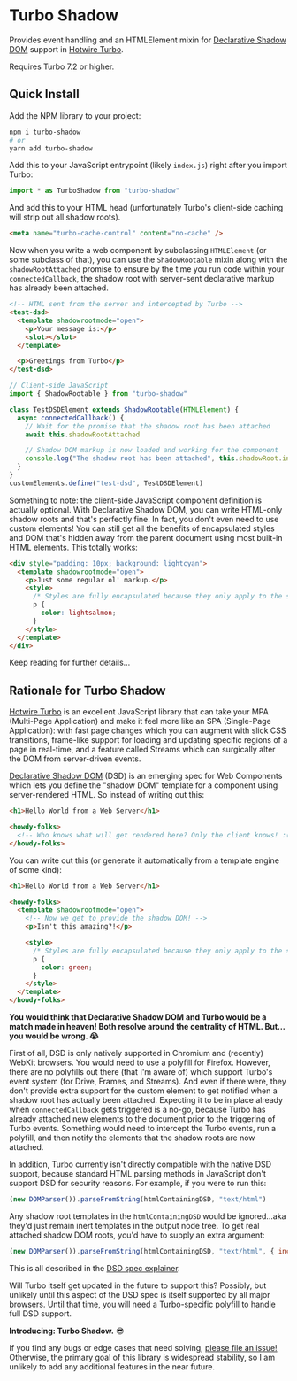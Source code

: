 # Turbo Shadow

Provides event handling and an HTMLElement mixin for [Declarative Shadow DOM](https://web.dev/declarative-shadow-dom) support in [Hotwire Turbo](https://turbo.hotwired.dev).

Requires Turbo 7.2 or higher.

## Quick Install

Add the NPM library to your project:

```sh
npm i turbo-shadow
# or
yarn add turbo-shadow
```

Add this to your JavaScript entrypoint (likely `index.js`) right after you import Turbo:

```js
import * as TurboShadow from "turbo-shadow"
```

And add this to your HTML head (unfortunately Turbo's client-side caching will strip out all shadow roots).

```html
<meta name="turbo-cache-control" content="no-cache" />
```

Now when you write a web component by subclassing `HTMLElement` (or some subclass of that), you can use the `ShadowRootable` mixin along with the `shadowRootAttached` promise to ensure by the time you run code within your `connectedCallback`, the shadow root with server-sent declarative markup has already been attached.

```html
<!-- HTML sent from the server and intercepted by Turbo -->
<test-dsd>
  <template shadowrootmode="open">
    <p>Your message is:</p>
    <slot></slot>
  </template>

  <p>Greetings from Turbo</p>
</test-dsd>
```

```js
// Client-side JavaScript
import { ShadowRootable } from "turbo-shadow"

class TestDSDElement extends ShadowRootable(HTMLElement) {
  async connectedCallback() {
    // Wait for the promise that the shadow root has been attached
    await this.shadowRootAttached

    // Shadow DOM markup is now loaded and working for the component
    console.log("The shadow root has been attached", this.shadowRoot.innerHTML)
  }
}
customElements.define("test-dsd", TestDSDElement)
```

Something to note: the client-side JavaScript component definition is actually optional. With Declarative Shadow DOM, you can write HTML-only shadow roots and that's perfectly fine. In fact, you don't even need to use custom elements! You can still get all the benefits of encapsulated styles and DOM that's hidden away from the parent document using most built-in HTML elements. This totally works:

```html
<div style="padding: 10px; background: lightcyan">
  <template shadowrootmode="open">
    <p>Just some regular ol' markup.</p>
    <style>
      /* Styles are fully encapsulated because they only apply to the shadow root! */
      p {
        color: lightsalmon;
      }
    </style>
  </template>
</div>
```

Keep reading for further details…

## Rationale for Turbo Shadow

[Hotwire Turbo](https://turbo.hotwired.dev) is an excellent JavaScript library that can take your MPA (Multi-Page Application) and make it feel more like an SPA (Single-Page Application): with fast page changes which you can augment with slick CSS transitions, frame-like support for loading and updating specific regions of a page in real-time, and a feature called Streams which can surgically alter the DOM from server-driven events.

[Declarative Shadow DOM](https://web.dev/declarative-shadow-dom) (DSD) is an emerging spec for Web Components which lets you define the "shadow DOM" template for a component using server-rendered HTML. So instead of writing out this:

```html
<h1>Hello World from a Web Server</h1>

<howdy-folks>
  <!-- Who knows what will get rendered here? Only the client knows! :( -->
</howdy-folks>
```

You can write out this (or generate it automatically from a template engine of some kind):

```html
<h1>Hello World from a Web Server</h1>

<howdy-folks>
  <template shadowrootmode="open">
    <!-- Now we get to provide the shadow DOM! -->
    <p>Isn't this amazing?!</p>

    <style>
      /* Styles are fully encapsulated because they only apply to the shadow root! */
      p { 
        color: green;
      }
    </style>
  </template>
</howdy-folks>
```

**You would think that Declarative Shadow DOM and Turbo would be a match made in heaven! Both resolve around the centrality of HTML. But…you would be wrong. 😭**

First of all, DSD is only natively supported in Chromium and (recently) WebKit browsers. You would need to use a polyfill for Firefox. However, there are no polyfills out there (that I'm aware of) which support Turbo's event system (for Drive, Frames, and Streams). And even if there were, they don't provide extra support for the custom element to get notified when a shadow root has actually been attached. Expecting it to be in place already when `connectedCallback` gets triggered is a no-go, because Turbo has already attached new elements to the document prior to the triggering of Turbo events. Something would need to intercept the Turbo events, run a polyfill, and then notify the elements that the shadow roots are now attached.

In addition, Turbo currently isn't directly compatible with the native DSD support, because standard HTML parsing methods in JavaScript don't support DSD for security reasons. For example, if you were to run this:

```js
(new DOMParser()).parseFromString(htmlContainingDSD, "text/html")
```

Any shadow root templates in the `htmlContainingDSD` would be ignored…aka they'd just remain inert templates in the output node tree. To get real attached shadow DOM roots, you'd have to supply an extra argument:

```js
(new DOMParser()).parseFromString(htmlContainingDSD, "text/html", { includeShadowRoots: true })
```

This is all described in the [DSD spec explainer](https://github.com/mfreed7/declarative-shadow-dom#mitigation).

Will Turbo itself get updated in the future to support this? Possibly, but unlikely until this aspect of the DSD spec is itself supported by all major browsers. Until that time, you will need a Turbo-specific polyfill to handle full DSD support.

**Introducing: Turbo Shadow.** 😎

If you find any bugs or edge cases that need solving, [please file an issue!](https://github.com/whitefusionhq/turbo-shadow/issues) Otherwise, the primary goal of this library is widespread stability, so I am unlikely to add any additional features in the near future.
